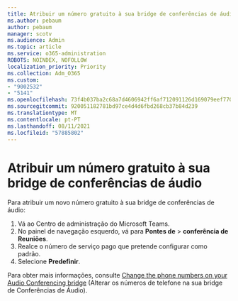 ```yaml
---
title: Atribuir um número gratuito à sua bridge de conferências de áudio
ms.author: pebaum
author: pebaum
manager: scotv
ms.audience: Admin
ms.topic: article
ms.service: o365-administration
ROBOTS: NOINDEX, NOFOLLOW
localization_priority: Priority
ms.collection: Adm_O365
ms.custom:
- "9002532"
- "5141"
ms.openlocfilehash: 73f4b037ba2c68a7d4606942ff6af712091126d169079eef77007712959f58b5
ms.sourcegitcommit: 920051182781bd97ce4d4d6fbd268cb37b84d239
ms.translationtype: MT
ms.contentlocale: pt-PT
ms.lasthandoff: 08/11/2021
ms.locfileid: "57885802"
---
```

# <a name="assign-a-toll-free-number-to-your-audio-conferencing-bridge"></a>Atribuir um número gratuito à sua bridge de conferências de áudio

Para atribuir um novo número gratuito à sua bridge de conferências de áudio:

1. Vá ao Centro de administração do Microsoft Teams.
1. No painel de navegação esquerdo, vá para **Pontes de**  >  **conferência de Reuniões**.
1. Realce o número de serviço pago que pretende configurar como padrão.
1. Selecione **Predefinir**.

Para obter mais informações, consulte [Change the phone numbers on your Audio Conferencing bridge](https://docs.microsoft.com/MicrosoftTeams/change-the-phone-numbers-on-your-audio-conferencing-bridge) (Alterar os números de telefone na sua bridge de Conferências de Áudio).
